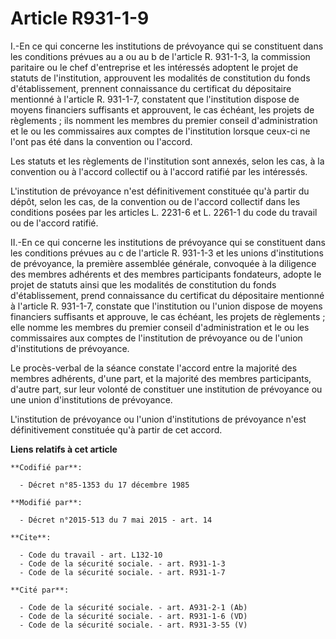 # Article R931-1-9

I.-En ce qui concerne les institutions de prévoyance qui se constituent dans les conditions prévues au a ou au b de l'article
R. 931-1-3, la commission paritaire ou le chef d'entreprise et les intéressés adoptent le projet de statuts de l'institution,
approuvent les modalités de constitution du fonds d'établissement, prennent connaissance du certificat du dépositaire
mentionné à l'article R. 931-1-7, constatent que l'institution dispose de moyens financiers suffisants et approuvent, le cas
échéant, les projets de règlements ; ils nomment les membres du premier conseil d'administration et le ou les commissaires
aux comptes de l'institution lorsque ceux-ci ne l'ont pas été dans la convention ou l'accord. 

Les statuts et les règlements de l'institution sont annexés, selon les cas, à la convention ou à l'accord collectif ou à
l'accord ratifié par les intéressés. 

L'institution de prévoyance n'est définitivement constituée qu'à partir du dépôt, selon les cas, de la convention ou de
l'accord collectif dans les conditions posées par           les articles L. 2231-6 et L. 2261-1 du code du travail ou de
l'accord ratifié. 

II.-En ce qui concerne les institutions de prévoyance qui se constituent dans les conditions prévues au c de l'article R.
931-1-3 et les unions d'institutions de prévoyance, la première assemblée générale, convoquée à la diligence des membres
adhérents et des membres participants fondateurs, adopte le projet de statuts ainsi que les modalités de constitution du
fonds d'établissement, prend connaissance du certificat du dépositaire mentionné à l'article R. 931-1-7, constate que
l'institution ou l'union dispose de moyens financiers suffisants et approuve, le cas échéant, les projets de règlements ;
elle nomme les membres du premier conseil d'administration et le ou les commissaires aux comptes de l'institution de
prévoyance ou de l'union d'institutions de prévoyance. 

Le procès-verbal de la séance constate l'accord entre la majorité des membres adhérents, d'une part, et la majorité des
membres participants, d'autre part, sur leur volonté de constituer une institution de prévoyance ou une union d'institutions
de prévoyance. 

L'institution de prévoyance ou l'union d'institutions de prévoyance n'est définitivement constituée qu'à partir de cet
accord.

**Liens relatifs à cet article**

	**Codifié par**:

	  - Décret n°85-1353 du 17 décembre 1985

	**Modifié par**:

	  - Décret n°2015-513 du 7 mai 2015 - art. 14

	**Cite**:

	  - Code du travail - art. L132-10
	  - Code de la sécurité sociale. - art. R931-1-3
	  - Code de la sécurité sociale. - art. R931-1-7

	**Cité par**:

	  - Code de la sécurité sociale. - art. A931-2-1 (Ab)
	  - Code de la sécurité sociale. - art. R931-1-6 (VD)
	  - Code de la sécurité sociale. - art. R931-3-55 (V)
